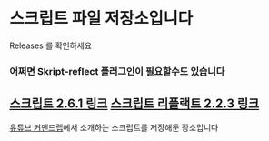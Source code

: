# 스크립트 파일 저장소입니다   
Releases 를 확인하세요
  
  
### 어쩌면 Skript-reflect 플러그인이 필요할수도 있습니다
  
[스크립트 2.6.1 링크](https://github.com/SkriptLang/Skript/releases)
[스크립트 리플랙트 2.2.3 링크](https://github.com/TPGamesNL/skript-reflect/releases)
---
[유튜브 커맨드랩](https://www.youtube.com/channel/UChTAwGIHqwSKucL-wxkMVEw)에서 소개하는 스크립트를 저장해둔 장소입니다
